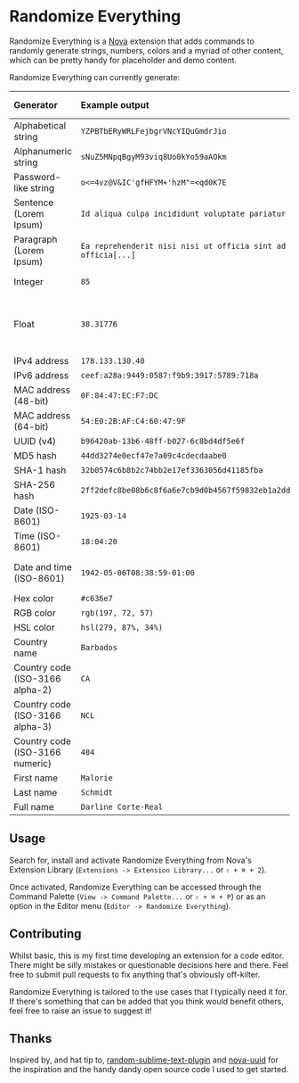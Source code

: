 # Randomize Everything

Randomize Everything is a [Nova](https://nova.app) extension that adds commands to randomly generate strings, numbers, colors and a myriad of other content, which can be pretty handy for placeholder and demo content.

Randomize Everything can currently generate:

| Generator                       | Example output                                                      | Editable preferences                   |
| :------------------------------ | :------------------------------------------------------------------ | :------------------------------------- |
| Alphabetical string             | `YZPBTbERyWRLFejbgrVNcYIQuGmdrJio`                                  | String length                          |
| Alphanumeric string             | `sNuZ5MNpqBgyM93viq8Uo0kYo59aAOkm`                                  | String length                          |
| Password-like string            | `o<=4vz@V&IC'gfHFYM+'hzM"=<qd0K7E`                                  | String length                          |
| Sentence (Lorem Ipsum)          | `Id aliqua culpa incididunt voluptate pariatur nisi mollit[...]`    |                                        |
| Paragraph (Lorem Ipsum)         | `Ea reprehenderit nisi nisi ut officia sint ad fugiat officia[...]` |                                        |
| Integer                         | `85`                                                                | Number range                           |
| Float                           | `38.31776`                                                          | Number range, number of decimal places |
| IPv4 address                    | `178.133.130.40`                                                    |                                        |
| IPv6 address                    | `ceef:a28a:9449:0587:f9b9:3917:5789:718a`                           |                                        |
| MAC address (48-bit)            | `0F:84:47:EC:F7:DC`                                                 |                                        |
| MAC address (64-bit)            | `54:E0:2B:AF:C4:60:47:9F`                                           |                                        |
| UUID (v4)                       | `b96420ab-13b6-48ff-b027-6c8bd4df5e6f`                              |                                        |
| MD5 hash                        | `44dd3274e0ecf47e7a09c4cdecdaabe0`                                  |                                        |
| SHA-1 hash                      | `32b0574c6b8b2c74bb2e17ef3363056d41185fba`                          |                                        |
| SHA-256 hash                    | `2ff2defc8be08b6c8f6a6e7cb9d0b4567f59832eb1a2ddb8f1567636eee072c9`  |                                        |
| Date (ISO-8601)                 | `1925-03-14`                                                        | Year range                             |
| Time (ISO-8601)                 | `18:04:20`                                                          |                                        |
| Date and time (ISO-8601)        | `1942-05-06T08:38:59-01:00`                                         | Year range, timezone format            |
| Hex color                       | `#c636e7`                                                           | Capitalization                         |
| RGB color                       | `rgb(197, 72, 57)`                                                  |                                        |
| HSL color                       | `hsl(279, 87%, 34%)`                                                |                                        |
| Country name                    | `Barbados`                                                          |                                        |
| Country code (ISO-3166 alpha-2) | `CA`                                                                |                                        |
| Country code (ISO-3166 alpha-3) | `NCL`                                                               |                                        |
| Country code (ISO-3166 numeric) | `484`                                                               |                                        |
| First name                      | `Malorie`                                                           |                                        |
| Last name                       | `Schmidt`                                                           |                                        |
| Full name                       | `Darline Corte-Real`                                                |                                        |

## Usage

Search for, install and activate Randomize Everything from Nova's Extension Library (`Extensions -> Extension Library...` or `⇧ + ⌘ + 2`).

Once activated, Randomize Everything can be accessed through the Command Palette (`View -> Command Palette...` or `⇧ + ⌘ + P`) or as an option in the Editor menu (`Editor -> Randomize Everything`).

## Contributing

Whilst basic, this is my first time developing an extension for a code editor. There might be silly mistakes or questionable decisions here and there. Feel free to submit pull requests to fix anything that's obviously off-kilter.

Randomize Everything is tailored to the use cases that I typically need it for. If there's something that can be added that you think would benefit others, feel free to raise an issue to suggest it!

## Thanks

Inspired by, and hat tip to, [random-sublime-text-plugin](https://github.com/kimpettersen/random-sublime-text-plugin) and [nova-uuid](https://github.com/henrikdahl/nova-uuid) for the inspiration and the handy dandy open source code I used to get started.
